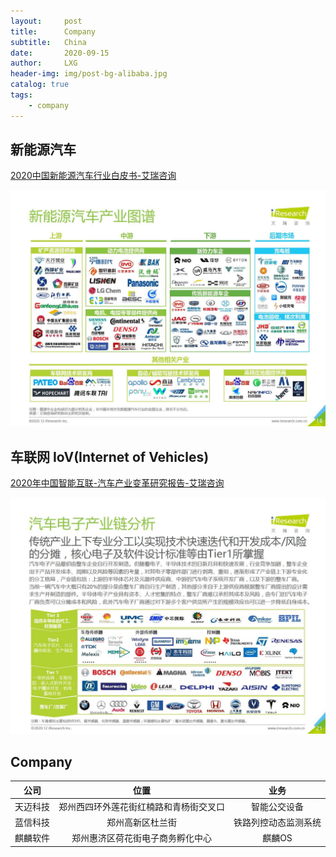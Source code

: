 ```yaml
---
layout:     post
title:      Company
subtitle:   China
date:       2020-09-15
author:     LXG
header-img: img/post-bg-alibaba.jpg
catalog: true
tags:
    - company
---
```


## 新能源汽车

[2020中国新能源汽车行业白皮书-艾瑞咨询](https://www.iresearch.com.cn/Detail/report?id=3713&isfree=0)

![electric_car](/images/car/electric_car.jpg)

## 车联网 IoV(Internet of Vehicles)

[2020年中国智能互联-汽车产业变革研究报告-艾瑞咨询](https://www.iresearch.com.cn/Detail/report?id=3696&isfree=0)

![vehicle_electronics](/images/car/vehicle_electronics.jpg)


## Company

| 公司 | 位置 | 业务 |
| :---: | :----: | :----: |
| 天迈科技 | 郑州西四环外莲花街红楠路和青杨街交叉口 | 智能公交设备 |
| 蓝信科技 | 郑州高新区杜兰街 | 铁路列控动态监测系统 |
| 麒麟软件 | 郑州惠济区荷花街电子商务孵化中心 | 麒麟OS |




